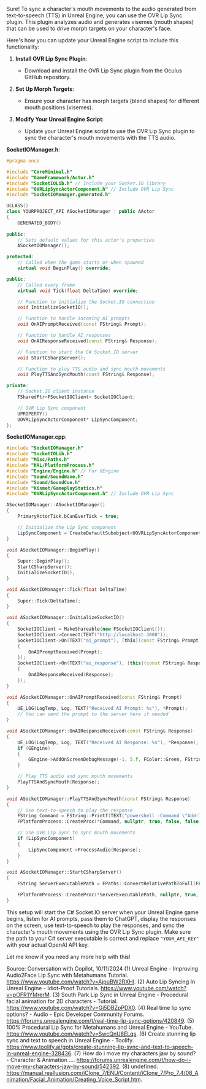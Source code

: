 Sure! To sync a character's mouth movements to the audio generated from text-to-speech (TTS) in Unreal Engine, you can use the OVR Lip Sync plugin. This plugin analyzes audio and generates visemes (mouth shapes) that can be used to drive morph targets on your character's face.

Here's how you can update your Unreal Engine script to include this functionality:

1. **Install OVR Lip Sync Plugin**:
    - Download and install the OVR Lip Sync plugin from the Oculus GitHub repository.

2. **Set Up Morph Targets**:
    - Ensure your character has morph targets (blend shapes) for different mouth positions (visemes).

3. **Modify Your Unreal Engine Script**:
    - Update your Unreal Engine script to use the OVR Lip Sync plugin to sync the character's mouth movements with the TTS audio.

**SocketIOManager.h**:
```cpp
#pragma once

#include "CoreMinimal.h"
#include "GameFramework/Actor.h"
#include "SocketIOLib.h" // Include your Socket.IO library
#include "OVRLipSyncActorComponent.h" // Include OVR Lip Sync
#include "SocketIOManager.generated.h"

UCLASS()
class YOURPROJECT_API ASocketIOManager : public AActor
{
    GENERATED_BODY()
    
public:    
    // Sets default values for this actor's properties
    ASocketIOManager();

protected:
    // Called when the game starts or when spawned
    virtual void BeginPlay() override;

public:    
    // Called every frame
    virtual void Tick(float DeltaTime) override;

    // Function to initialize the Socket.IO connection
    void InitializeSocketIO();

    // Function to handle incoming AI prompts
    void OnAIPromptReceived(const FString& Prompt);

    // Function to handle AI responses
    void OnAIResponseReceived(const FString& Response);

    // Function to start the C# Socket.IO server
    void StartCSharpServer();

    // Function to play TTS audio and sync mouth movements
    void PlayTTSAndSyncMouth(const FString& Response);

private:
    // Socket.IO client instance
    TSharedPtr<FSocketIOClient> SocketIOClient;

    // OVR Lip Sync component
    UPROPERTY()
    UOVRLipSyncActorComponent* LipSyncComponent;
};
```

**SocketIOManager.cpp**:
```cpp
#include "SocketIOManager.h"
#include "SocketIOLib.h"
#include "Misc/Paths.h"
#include "HAL/PlatformProcess.h"
#include "Engine/Engine.h" // For GEngine
#include "Sound/SoundWave.h"
#include "Sound/SoundCue.h"
#include "Kismet/GameplayStatics.h"
#include "OVRLipSyncActorComponent.h" // Include OVR Lip Sync

ASocketIOManager::ASocketIOManager()
{
    PrimaryActorTick.bCanEverTick = true;

    // Initialize the Lip Sync component
    LipSyncComponent = CreateDefaultSubobject<UOVRLipSyncActorComponent>(TEXT("LipSyncComponent"));
}

void ASocketIOManager::BeginPlay()
{
    Super::BeginPlay();
    StartCSharpServer();
    InitializeSocketIO();
}

void ASocketIOManager::Tick(float DeltaTime)
{
    Super::Tick(DeltaTime);
}

void ASocketIOManager::InitializeSocketIO()
{
    SocketIOClient = MakeShareable(new FSocketIOClient());
    SocketIOClient->Connect(TEXT("http://localhost:3000"));
    SocketIOClient->On(TEXT("ai_prompt"), [this](const FString& Prompt)
    {
        OnAIPromptReceived(Prompt);
    });
    SocketIOClient->On(TEXT("ai_response"), [this](const FString& Response)
    {
        OnAIResponseReceived(Response);
    });
}

void ASocketIOManager::OnAIPromptReceived(const FString& Prompt)
{
    UE_LOG(LogTemp, Log, TEXT("Received AI Prompt: %s"), *Prompt);
    // You can send the prompt to the server here if needed
}

void ASocketIOManager::OnAIResponseReceived(const FString& Response)
{
    UE_LOG(LogTemp, Log, TEXT("Received AI Response: %s"), *Response);
    if (GEngine)
    {
        GEngine->AddOnScreenDebugMessage(-1, 5.f, FColor::Green, FString::Printf(TEXT("AI Response: %s"), *Response));
    }

    // Play TTS audio and sync mouth movements
    PlayTTSAndSyncMouth(Response);
}

void ASocketIOManager::PlayTTSAndSyncMouth(const FString& Response)
{
    // Use text-to-speech to play the response
    FString Command = FString::Printf(TEXT("powershell -Command \"Add-Type -AssemblyName System.Speech; $speak = New-Object System.Speech.Synthesis.SpeechSynthesizer; $speak.Speak('%s');\""), *Response);
    FPlatformProcess::CreateProc(*Command, nullptr, true, false, false, nullptr, 0, nullptr, nullptr);

    // Use OVR Lip Sync to sync mouth movements
    if (LipSyncComponent)
    {
        LipSyncComponent->ProcessAudio(Response);
    }
}

void ASocketIOManager::StartCSharpServer()
{
    FString ServerExecutablePath = FPaths::ConvertRelativePathToFull(FPaths::ProjectDir()) + TEXT("Path/To/Your/SocketIOServer.exe"); // Adjust the path to your executable

    FPlatformProcess::CreateProc(*ServerExecutablePath, nullptr, true, false, false, nullptr, 0, nullptr, nullptr);
}
```

This setup will start the C# Socket.IO server when your Unreal Engine game begins, listen for AI prompts, pass them to ChatGPT, display the responses on the screen, use text-to-speech to play the responses, and sync the character's mouth movements using the OVR Lip Sync plugin. Make sure the path to your C# server executable is correct and replace `"YOUR_API_KEY"` with your actual OpenAI API key.

Let me know if you need any more help with this!

Source: Conversation with Copilot, 10/11/2024
(1) Unreal Engine - Improving Audio2Face Lip Sync with Metahumans Tutorial. https://www.youtube.com/watch?v=AjpuBW2RXHI.
(2) Auto Lip Syncing In Unreal Engine - Idiot-Proof Tutorials. https://www.youtube.com/watch?v=pOFR1YMrerM.
(3) South Park Lip Sync in Unreal Engine - Procedural facial animation for 2D characters - Tutorial. https://www.youtube.com/watch?v=Gj5DBZpPDX0.
(4) Real time lip sync options? - Audio - Epic Developer Community Forums. https://forums.unrealengine.com/t/real-time-lip-sync-options/420849.
(5) 100% Procedural Lip Sync for Metahumans and Unreal Engine - YouTube. https://www.youtube.com/watch?v=SwcQnU8ELqs.
(6) Create stunning lip sync and text to speech in Unreal Engine - Toolify. https://www.toolify.ai/gpts/create-stunning-lip-sync-and-text-to-speech-in-unreal-engine-328436.
(7) How do i move my characters jaw by sound? - Character & Animation .... https://forums.unrealengine.com/t/how-do-i-move-my-characters-jaw-by-sound/542392.
(8) undefined. https://manual.reallusion.com/iClone_7/ENU/Content/iClone_7/Pro_7.4/08_Animation/Facial_Animation/Creating_Voice_Script.htm.
